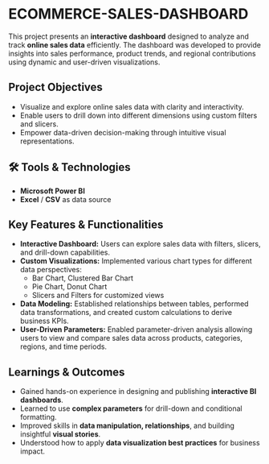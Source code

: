 # ECOMMERCE-SALES-DASHBOARD

This project presents an **interactive dashboard** designed to analyze and track **online sales data** efficiently. The dashboard was developed to provide insights into sales performance, product trends, and regional contributions using dynamic and user-driven visualizations.

##  Project Objectives
- Visualize and explore online sales data with clarity and interactivity.
- Enable users to drill down into different dimensions using custom filters and slicers.
- Empower data-driven decision-making through intuitive visual representations.

## 🛠 Tools & Technologies
- **Microsoft Power BI** 
- **Excel** / **CSV** as data source

##  Key Features & Functionalities
- **Interactive Dashboard:** Users can explore sales data with filters, slicers, and drill-down capabilities.
- **Custom Visualizations:** Implemented various chart types for different data perspectives:
  - Bar Chart, Clustered Bar Chart
  - Pie Chart, Donut Chart
  - Slicers and Filters for customized views
- **Data Modeling:** Established relationships between tables, performed data transformations, and created custom calculations to derive business KPIs.
- **User-Driven Parameters:** Enabled parameter-driven analysis allowing users to view and compare sales data across products, categories, regions, and time periods.

##  Learnings & Outcomes
- Gained hands-on experience in designing and publishing **interactive BI dashboards**.
- Learned to use **complex parameters** for drill-down and conditional formatting.
- Improved skills in **data manipulation, relationships**, and building insightful **visual stories**.
- Understood how to apply **data visualization best practices** for business impact.
